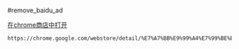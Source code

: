 #remove_baidu_ad

[在chrome商店中打开](https://chrome.google.com/webstore/detail/%E7%A7%BB%E9%99%A4%E7%99%BE%E5%BA%A6%E5%B9%BF%E5%91%8A/npkpnkdkhbngjhdkehhgbpimddkigajp)

    https://chrome.google.com/webstore/detail/%E7%A7%BB%E9%99%A4%E7%99%BE%E5%BA%A6%E5%B9%BF%E5%91%8A/npkpnkdkhbngjhdkehhgbpimddkigajp